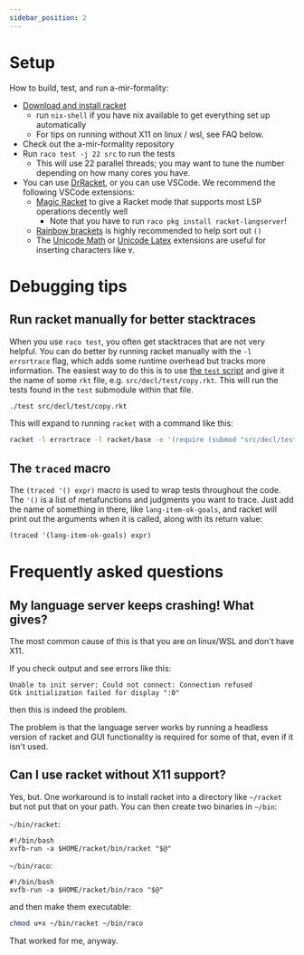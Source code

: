 ```yaml
---
sidebar_position: 2
---
```


# Setup

How to build, test, and run a-mir-formality:

* [Download and install racket](https://download.racket-lang.org/)
    * run `nix-shell` if you have nix available to get everything set up automatically
    * For tips on running without X11 on linux / wsl, see FAQ below.
* Check out the a-mir-formality repository
* Run `raco test -j 22 src` to run the tests
    * This will use 22 parallel threads; you may want to tune the number depending on how many cores you have.
* You can use [DrRacket](https://docs.racket-lang.org/drracket/), or you can use VSCode. We recommend the following VSCode extensions:
    * [Magic Racket](https://marketplace.visualstudio.com/items?itemName=evzen-wybitul.magic-racket) to give a Racket mode that supports most LSP operations decently well
        * Note that you have to run `raco pkg install racket-langserver`!
    * [Rainbow brackets](https://marketplace.visualstudio.com/items?itemName=2gua.rainbow-brackets) is highly recommended to help sort out `()`
    * The [Unicode Math](https://marketplace.visualstudio.com/items?itemName=studykit.unicode-math) or [Unicode Latex](https://marketplace.visualstudio.com/items?itemName=oijaz.unicode-latex) extensions are useful for inserting characters like `∀`.

# Debugging tips

## Run racket manually for better stacktraces

When you use `raco test`, you often get stacktraces that are not very helpful. You can do better by running racket manually with the `-l errortrace` flag, which adds some runtime overhead but tracks more information. The easiest way to do this is to use [the `test` script](https://github.com/nikomatsakis/a-mir-formality/blob/main/test) and give it the name of some `rkt` file, e.g. `src/decl/test/copy.rkt`. This will run the tests found in the `test` submodule within that file.

```bash
./test src/decl/test/copy.rkt
```

This will expand to running `racket` with a command like this:

```bash
racket -l errortrace -l racket/base -e '(require (submod "src/decl/test/copy.rkt" test))' 
```


## The `traced` macro

The `(traced '() expr)` macro is used to wrap tests throughout the code. The `'()` is a list of metafunctions and judgments you want to trace. Just add the name of something in there, like `lang-item-ok-goals`, and racket will print out the arguments when it is called, along with its return value:

```scheme
(traced '(lang-item-ok-goals) expr)
```

# Frequently asked questions

## My language server keeps crashing! What gives?

The most common cause of this is that you are on linux/WSL and don't have X11.

If you check output and see errors like this:

```
Unable to init server: Could not connect: Connection refused
Gtk initialization failed for display ":0"
```

then this is indeed the problem.

The problem is that the language server works by running a headless version of racket and GUI functionality is required for some of that, even if it isn't used.

## Can I use racket without X11 support?

Yes, but. One workaround is to install racket into a directory like `~/racket` but not put that on your path. You can then create two binaries in `~/bin`:

`~/bin/racket`:

```
#!/bin/bash
xvfb-run -a $HOME/racket/bin/racket "$@"
```

`~/bin/raco`:

```
#!/bin/bash
xvfb-run -a $HOME/racket/bin/raco "$@"
```

and then make them executable:

```bash
chmod u+x ~/bin/racket ~/bin/raco
```

That worked for me, anyway.
